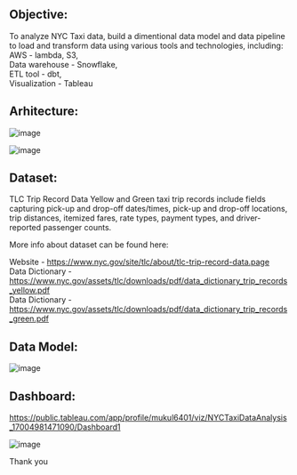 ## Objective: 
To analyze NYC Taxi data, build a dimentional data model and data pipeline to load and transform data using various tools and technologies, including:
<br> AWS - lambda, S3, 
<br> Data warehouse - Snowflake, 
<br> ETL tool - dbt, 
<br> Visualization - Tableau

## Arhitecture:

![image](https://github.com/mukulsagvekar/nyc-taxi/assets/83829614/acbedcd6-a683-4fb9-be66-5e9380630c6a)

![image](https://github.com/mukulsagvekar/nyc-taxi/assets/83829614/72bbf412-aa2f-436e-af54-73234e75a381)

## Dataset:
TLC Trip Record Data Yellow and Green taxi trip records include fields capturing pick-up and drop-off dates/times, pick-up and drop-off locations, trip distances, itemized fares, rate types, payment types, and driver-reported passenger counts.

More info about dataset can be found here:

Website - https://www.nyc.gov/site/tlc/about/tlc-trip-record-data.page
<br> Data Dictionary - https://www.nyc.gov/assets/tlc/downloads/pdf/data_dictionary_trip_records_yellow.pdf
<br> Data Dictionary - https://www.nyc.gov/assets/tlc/downloads/pdf/data_dictionary_trip_records_green.pdf

## Data Model:
![image](https://github.com/mukulsagvekar/nyc-taxi/assets/83829614/7d504611-5b61-4cfa-8fba-be6b45fe423c)

## Dashboard:
https://public.tableau.com/app/profile/mukul6401/viz/NYCTaxiDataAnalysis_17004981471090/Dashboard1

![image](https://github.com/mukulsagvekar/nyc-taxi/assets/83829614/8887341c-d2e2-4d7c-9a10-06c3a66a45aa)

Thank you
